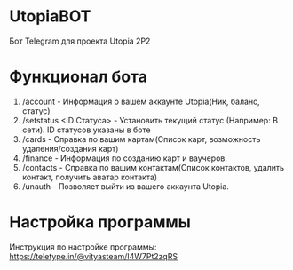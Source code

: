 # UtopiaBOT
Бот Telegram для проекта Utopia 2P2

# Функционал бота
1. /account - Информация о вашем аккаунте Utopia(Ник, баланс, статус)
2. /setstatus <ID Статуса> - Установить текущий статус (Например: В сети). ID статусов указаны в боте
3. /cards - Справка по вашим картам(Список карт, возможность удаления/создания карт)
4. /finance - Информация по созданию карт и ваучеров.
5. /contacts - Справка по вашим контактам(Список контактов, удалить контакт, получить аватар контакта)
6. /unauth - Позволяет выйти из вашего аккаунта Utopia.

# Настройка программы
Инструкция по настройке программы: https://teletype.in/@vityasteam/I4W7Pt2zqRS
